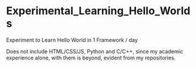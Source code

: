 # Experimental_Learning_Hello_Worlds
Experiment to Learn Hello World in 1 Framework / day

Does not include HTML/CSS/JS, Python and C/C++, since my academic experience alone, with them is beyond, evident from my repositories.
